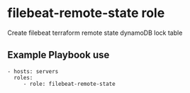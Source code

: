 filebeat-remote-state role
==========================

Create filebeat terraform remote state dynamoDB lock table

Example Playbook use
--------------------
    - hosts: servers
      roles:
         - role: filebeat-remote-state

